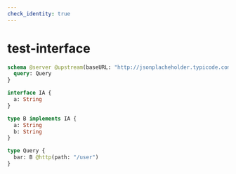 ```yaml
---
check_identity: true
---
```


# test-interface

```graphql @server
schema @server @upstream(baseURL: "http://jsonplacheholder.typicode.com") {
  query: Query
}

interface IA {
  a: String
}

type B implements IA {
  a: String
  b: String
}

type Query {
  bar: B @http(path: "/user")
}
```
